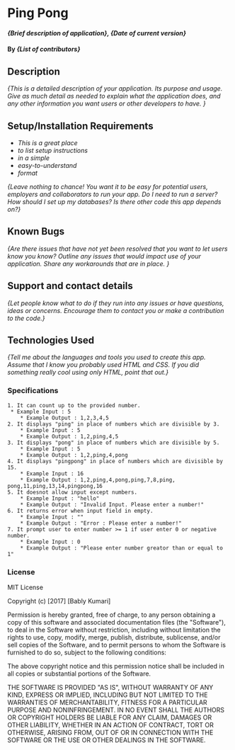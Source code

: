 #  Ping Pong 

#### _{Brief description of application}, {Date of current version}_

#### By _**{List of contributors}**_

## Description

_{This is a detailed description of your application. Its purpose and usage.  Give as much detail as needed to explain what the application does, and any other information you want users or other developers to have. }_

## Setup/Installation Requirements

* _This is a great place_
* _to list setup instructions_
* _in a simple_
* _easy-to-understand_
* _format_

_{Leave nothing to chance! You want it to be easy for potential users, employers and collaborators to run your app. Do I need to run a server? How should I set up my databases? Is there other code this app depends on?}_

## Known Bugs

_{Are there issues that have not yet been resolved that you want to let users know you know?  Outline any issues that would impact use of your application.  Share any workarounds that are in place. }_

## Support and contact details

_{Let people know what to do if they run into any issues or have questions, ideas or concerns.  Encourage them to contact you or make a contribution to the code.}_

## Technologies Used

_{Tell me about the languages and tools you used to create this app. Assume that I know you probably used HTML and CSS. If you did something really cool using only HTML, point that out.}_
### Specifications
	1. It can count up to the provided number.
	 * Example Input : 5
		* Example Output : 1,2,3,4,5
	2. It displays "ping" in place of numbers which are divisible by 3.
		* Example Input : 5
		* Example Output : 1,2,ping,4,5
	3. It displays "pong" in place of numbers which are divisible by 5.
		* Example Input : 5
		* Example Output : 1,2,ping,4,pong
	4. It displays "pingpong" in place of numbers which are divisible by 15. 
		* Example Input : 16
		* Example Output : 1,2,ping,4,pong,ping,7,8,ping, 								   pong,11,ping,13,14,pingpong,16
	5. It doesnot allow input except numbers.
		* Example Input : "hello"
		* Example Output : "Invalid Input. Please enter a number!"
	6. It returns error when input field in empty.
		* Example Input : ""
		* Example Output : "Error : Please enter a number!"
	7. It prompt user to enter number >= 1 if user enter 0 or negative number.
		* Example Input : 0
		* Example Output : "Please enter number greator than or equal to 1"

### License

MIT License

Copyright (c) [2017] [Bably Kumari]

Permission is hereby granted, free of charge, to any person obtaining a copy
of this software and associated documentation files (the "Software"), to deal
in the Software without restriction, including without limitation the rights
to use, copy, modify, merge, publish, distribute, sublicense, and/or sell
copies of the Software, and to permit persons to whom the Software is
furnished to do so, subject to the following conditions:

The above copyright notice and this permission notice shall be included in all
copies or substantial portions of the Software.

THE SOFTWARE IS PROVIDED "AS IS", WITHOUT WARRANTY OF ANY KIND, EXPRESS OR
IMPLIED, INCLUDING BUT NOT LIMITED TO THE WARRANTIES OF MERCHANTABILITY,
FITNESS FOR A PARTICULAR PURPOSE AND NONINFRINGEMENT. IN NO EVENT SHALL THE
AUTHORS OR COPYRIGHT HOLDERS BE LIABLE FOR ANY CLAIM, DAMAGES OR OTHER
LIABILITY, WHETHER IN AN ACTION OF CONTRACT, TORT OR OTHERWISE, ARISING FROM,
OUT OF OR IN CONNECTION WITH THE SOFTWARE OR THE USE OR OTHER DEALINGS IN THE
SOFTWARE.
